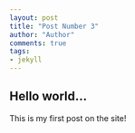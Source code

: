 ```yaml
--- 
layout: post
title: "Post Number 3"
author: "Author"
comments: true
tags:
- jekyll
---
```


## Hello world...

This is my first post on the site!